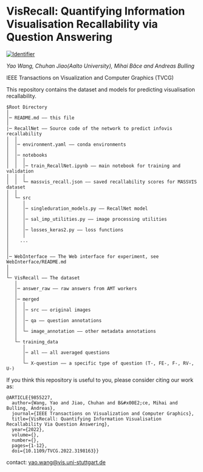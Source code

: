 # VisRecall: Quantifying Information Visualisation Recallability via Question Answering
[![Identifier](https://img.shields.io/badge/doi-10.18419%2Fdarus--2826-d45815.svg)](https://doi.org/10.18419/darus-2826)

*Yao Wang, Chuhan Jiao(Aalto University), Mihai Bâce and Andreas Bulling*

IEEE Transactions on Visualization and Computer Graphics (TVCG)

This repository contains the dataset and models for predicting visualisation recallability.

```
$Root Directory
│
│─ README.md —— this file
│
|─ RecallNet —— Source code of the network to predict infovis recallability 
│  │
│  │─ environment.yaml —— conda environments
│  │
│  │─ notebooks 
│  │  │
│  │  │─ train_RecallNet.ipynb —— main notebook for training and validation
│  │  │
│  │  └─ massvis_recall.json —— saved recallability scores for MASSVIS dataset
│  │
│  └─ src
│     │
│     │─ singleduration_models.py —— RecallNet model
│     │
│     │─ sal_imp_utilities.py —— image processing utilities
│     │
│     │─ losses_keras2.py —— loss functions
│     │
│    ...
│
│
│─ WebInterface —— The Web interface for experiment, see WebInterface/README.md
│
│   
└─ VisRecall —— The dataset
   │
   │─ answer_raw —— raw answers from AMT workers
   │  
   │─ merged
   │  │
   │  │─ src —— original images
   │  │
   │  │─ qa —— question annotations
   │  │
   │  └─ image_annotation —— other metadata annotations
   │     
   └─ training_data
      │
      │─ all —— all averaged questions
      │
      └─ X-question —— a specific type of question (T-, FE-, F-, RV-, U-)
```

If you think this repository is useful to you, please consider citing our work as:

```
@ARTICLE{9855227,
  author={Wang, Yao and Jiao, Chuhan and B&#x00E2;ce, Mihai and Bulling, Andreas},
  journal={IEEE Transactions on Visualization and Computer Graphics}, 
  title={VisRecall: Quantifying Information Visualisation Recallability Via Question Answering}, 
  year={2022},
  volume={},
  number={},
  pages={1-12},
  doi={10.1109/TVCG.2022.3198163}}
```

contact: yao.wang@vis.uni-stuttgart.de
